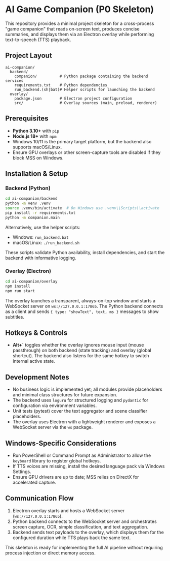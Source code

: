 # AI Game Companion (P0 Skeleton)

This repository provides a minimal project skeleton for a cross-process "game companion" that reads on-screen text, produces concise summaries, and displays them via an Electron overlay while performing text-to-speech (TTS) playback.

## Project Layout

```
ai-companion/
  backend/
    companion/          # Python package containing the backend services
    requirements.txt    # Python dependencies
    run_backend.(sh|bat)# Helper scripts for launching the backend
  overlay/
    package.json        # Electron project configuration
    src/                # Overlay sources (main, preload, renderer)
```

## Prerequisites

- **Python 3.10+** with `pip`
- **Node.js 18+** with `npm`
- Windows 10/11 is the primary target platform, but the backend also supports macOS/Linux.
- Ensure GPU overlays or other screen-capture tools are disabled if they block MSS on Windows.

## Installation & Setup

### Backend (Python)

```bash
cd ai-companion/backend
python -m venv .venv
source .venv/bin/activate  # On Windows use .venv\\Scripts\\activate
pip install -r requirements.txt
python -m companion.main
```

Alternatively, use the helper scripts:

- Windows: `run_backend.bat`
- macOS/Linux: `./run_backend.sh`

These scripts validate Python availability, install dependencies, and start the backend with informative logging.

### Overlay (Electron)

```bash
cd ai-companion/overlay
npm install
npm run start
```

The overlay launches a transparent, always-on-top window and starts a WebSocket server on `ws://127.0.0.1:17865`. The Python backend connects as a client and sends `{ type: "showText", text, ms }` messages to show subtitles.

## Hotkeys & Controls

- **Alt+`** toggles whether the overlay ignores mouse input (mouse passthrough) on both backend (state tracking) and overlay (global shortcut). The backend also listens for the same hotkey to switch internal active state.

## Development Notes

- No business logic is implemented yet; all modules provide placeholders and minimal class structures for future expansion.
- The backend uses `loguru` for structured logging and `pydantic` for configuration via environment variables.
- Unit tests (pytest) cover the text aggregator and scene classifier placeholders.
- The overlay uses Electron with a lightweight renderer and exposes a WebSocket server via the `ws` package.

## Windows-Specific Considerations

- Run PowerShell or Command Prompt as Administrator to allow the `keyboard` library to register global hotkeys.
- If TTS voices are missing, install the desired language pack via Windows Settings.
- Ensure GPU drivers are up to date; MSS relies on DirectX for accelerated capture.

## Communication Flow

1. Electron overlay starts and hosts a WebSocket server (`ws://127.0.0.1:17865`).
2. Python backend connects to the WebSocket server and orchestrates screen capture, OCR, simple classification, and text aggregation.
3. Backend sends text payloads to the overlay, which displays them for the configured duration while TTS plays back the same text.

This skeleton is ready for implementing the full AI pipeline without requiring process injection or direct memory access.
